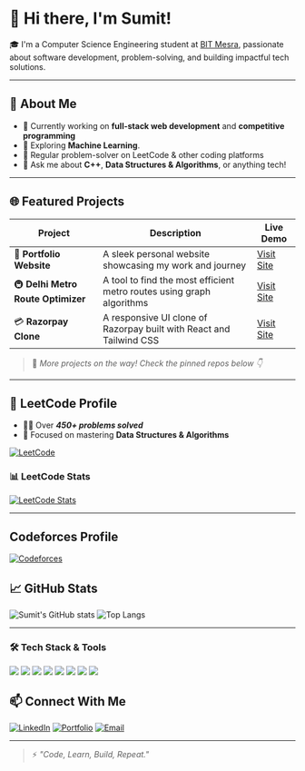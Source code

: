 # 👋 Hi there, I'm Sumit!

🎓 I'm a Computer Science Engineering student at [BIT Mesra](https://www.bitmesra.ac.in/), passionate about software development, problem-solving, and building impactful tech solutions.

---

## 🚀 About Me

- 🔭 Currently working on **full-stack web development** and **competitive programming**
- 🌱 Exploring **Machine Learning**.
- 🧠 Regular problem-solver on LeetCode & other coding platforms
- 💬 Ask me about **C++**, **Data Structures & Algorithms**, or anything tech!

---

## 🌐 Featured Projects

| Project | Description | Live Demo |
|--------|-------------|-----------|
| 💼 **Portfolio Website** | A sleek personal website showcasing my work and journey | [Visit Site](https://portfolio-3gsk.vercel.app/) |
| 🚇 **Delhi Metro Route Optimizer** | A tool to find the most efficient metro routes using graph algorithms | [Visit Site](https://delhi-metro-app-ochre.vercel.app/) |
| 💳 **Razorpay Clone** | A responsive UI clone of Razorpay built with React and Tailwind CSS | [Visit Site](https://razorpay-clone-eight-woad.vercel.app/) |

> 🌟 *More projects on the way! Check the pinned repos below 👇*

---

## 🧠 LeetCode Profile

- 👨‍💻 Over ***450+ problems solved***
- 💪 Focused on mastering **Data Structures & Algorithms**

[![LeetCode](https://img.shields.io/badge/LeetCode-FFA116?style=for-the-badge&logo=leetcode&logoColor=white)](https://leetcode.com/sumitksr)

### 📊 LeetCode Stats

[![LeetCode Stats](https://leetcard.jacoblin.cool/sumitksr?theme=dark&font=Fira+Code&ext=heatmap)](https://leetcode.com/sumitksr)

---
## Codeforces Profile
[![Codeforces](https://cf.leed.at?id=sumitksr)](https://codeforces.com/profile/sumitksr)


## 📈 GitHub Stats

![Sumit's GitHub stats](https://github-readme-stats.vercel.app/api?username=sumitksr&show_icons=true&theme=radical)
![Top Langs](https://github-readme-stats.vercel.app/api/top-langs/?username=sumitksr&layout=compact&theme=radical)

---
### 🛠️ Tech Stack & Tools

<p align="left">
  <img src="https://img.shields.io/badge/C++-00599C?style=for-the-badge&logo=c%2B%2B&logoColor=white" />
  <img src="https://img.shields.io/badge/DSA-FFA116?style=for-the-badge&logo=leetcode&logoColor=white" />
  <img src="https://img.shields.io/badge/Java-007396?style=for-the-badge&logo=java&logoColor=white" />
  <img src="https://img.shields.io/badge/JavaScript-F7DF1E?style=for-the-badge&logo=javascript&logoColor=black" />
  <img src="https://img.shields.io/badge/HTML5-E34F26?style=for-the-badge&logo=html5&logoColor=white" />
  <img src="https://img.shields.io/badge/CSS3-1572B6?style=for-the-badge&logo=css3&logoColor=white" />
  <img src="https://img.shields.io/badge/SQL-003B57?style=for-the-badge&logo=postgresql&logoColor=white" />
  <img src="https://img.shields.io/badge/Tailwind_CSS-38B2AC?style=for-the-badge&logo=tailwind-css&logoColor=white" />
</p>

## 📫 Connect With Me

[![LinkedIn](https://img.shields.io/badge/LinkedIn-blue?style=for-the-badge&logo=linkedin&logoColor=white)](https://www.linkedin.com/in/sumitksr/)
[![Portfolio](https://img.shields.io/badge/Portfolio-000?style=for-the-badge&logo=github&logoColor=white)](https://portfolio-3gsk.vercel.app/)
[![Email](https://img.shields.io/badge/Gmail-D14836?style=for-the-badge&logo=gmail&logoColor=white)](mailto:your.email@example.com)

---

> ⚡ *"Code, Learn, Build, Repeat."*
